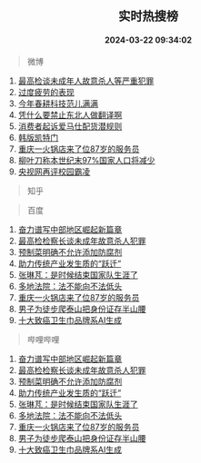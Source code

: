 <div align="center"><h2>实时热搜榜</h2><h4>2024-03-22 09:34:02</h4></div>

> 微博  

1. [最高检谈未成年人故意杀人等严重犯罪](https://s.weibo.com/weibo?q=%23%E6%9C%80%E9%AB%98%E6%A3%80%E8%B0%88%E6%9C%AA%E6%88%90%E5%B9%B4%E4%BA%BA%E6%95%85%E6%84%8F%E6%9D%80%E4%BA%BA%E7%AD%89%E4%B8%A5%E9%87%8D%E7%8A%AF%E7%BD%AA%23&t=31&band_rank=1&Refer=top)<br />
2. [过度疲劳的表现](https://s.weibo.com/weibo?q=%E8%BF%87%E5%BA%A6%E7%96%B2%E5%8A%B3%E7%9A%84%E8%A1%A8%E7%8E%B0&t=31&band_rank=2&Refer=top)<br />
3. [今年春耕科技范儿满满](https://s.weibo.com/weibo?q=%23%E4%BB%8A%E5%B9%B4%E6%98%A5%E8%80%95%E7%A7%91%E6%8A%80%E8%8C%83%E5%84%BF%E6%BB%A1%E6%BB%A1%23&t=31&band_rank=3&Refer=top)<br />
4. [凭什么要禁止东北人做翻译啊](https://s.weibo.com/weibo?q=%E5%87%AD%E4%BB%80%E4%B9%88%E8%A6%81%E7%A6%81%E6%AD%A2%E4%B8%9C%E5%8C%97%E4%BA%BA%E5%81%9A%E7%BF%BB%E8%AF%91%E5%95%8A&t=31&band_rank=4&Refer=top)<br />
5. [消费者起诉爱马仕配货潜规则](https://s.weibo.com/weibo?q=%23%E6%B6%88%E8%B4%B9%E8%80%85%E8%B5%B7%E8%AF%89%E7%88%B1%E9%A9%AC%E4%BB%95%E9%85%8D%E8%B4%A7%E6%BD%9C%E8%A7%84%E5%88%99%23&t=31&band_rank=5&Refer=top)<br />
6. [韩版凯特门](https://s.weibo.com/weibo?q=%23%E9%9F%A9%E7%89%88%E5%87%AF%E7%89%B9%E9%97%A8%23&t=31&band_rank=6&Refer=top)<br />
7. [重庆一火锅店来了位87岁的服务员](https://s.weibo.com/weibo?q=%23%E9%87%8D%E5%BA%86%E4%B8%80%E7%81%AB%E9%94%85%E5%BA%97%E6%9D%A5%E4%BA%86%E4%BD%8D87%E5%B2%81%E7%9A%84%E6%9C%8D%E5%8A%A1%E5%91%98%23&t=31&band_rank=7&Refer=top)<br />
8. [柳叶刀称本世纪末97%国家人口将减少](https://s.weibo.com/weibo?q=%23%E6%9F%B3%E5%8F%B6%E5%88%80%E7%A7%B0%E6%9C%AC%E4%B8%96%E7%BA%AA%E6%9C%AB97%25%E5%9B%BD%E5%AE%B6%E4%BA%BA%E5%8F%A3%E5%B0%86%E5%87%8F%E5%B0%91%23&t=31&band_rank=8&Refer=top)<br />
9. [央视网再评校园霸凌](https://s.weibo.com/weibo?q=%23%E5%A4%AE%E8%A7%86%E7%BD%91%E5%86%8D%E8%AF%84%E6%A0%A1%E5%9B%AD%E9%9C%B8%E5%87%8C%23&t=31&band_rank=9&Refer=top)<br />

> 知乎  


> 百度  

1. [奋力谱写中部地区崛起新篇章](https://www.baidu.com/s?wd=%E5%A5%8B%E5%8A%9B%E8%B0%B1%E5%86%99%E4%B8%AD%E9%83%A8%E5%9C%B0%E5%8C%BA%E5%B4%9B%E8%B5%B7%E6%96%B0%E7%AF%87%E7%AB%A0&sa=fyb_news&rsv_dl=fyb_news)<br />
2. [最高检检察长谈未成年故意杀人犯罪](https://www.baidu.com/s?wd=%E6%9C%80%E9%AB%98%E6%A3%80%E6%A3%80%E5%AF%9F%E9%95%BF%E8%B0%88%E6%9C%AA%E6%88%90%E5%B9%B4%E6%95%85%E6%84%8F%E6%9D%80%E4%BA%BA%E7%8A%AF%E7%BD%AA&sa=fyb_news&rsv_dl=fyb_news)<br />
3. [预制菜明确不允许添加防腐剂](https://www.baidu.com/s?wd=%E9%A2%84%E5%88%B6%E8%8F%9C%E6%98%8E%E7%A1%AE%E4%B8%8D%E5%85%81%E8%AE%B8%E6%B7%BB%E5%8A%A0%E9%98%B2%E8%85%90%E5%89%82&sa=fyb_news&rsv_dl=fyb_news)<br />
4. [助力传统产业发生质的“跃迁”](https://www.baidu.com/s?wd=%E5%8A%A9%E5%8A%9B%E4%BC%A0%E7%BB%9F%E4%BA%A7%E4%B8%9A%E5%8F%91%E7%94%9F%E8%B4%A8%E7%9A%84%E2%80%9C%E8%B7%83%E8%BF%81%E2%80%9D&sa=fyb_news&rsv_dl=fyb_news)<br />
5. [张琳芃：是时候结束国家队生涯了](https://www.baidu.com/s?wd=%E5%BC%A0%E7%90%B3%E8%8A%83%EF%BC%9A%E6%98%AF%E6%97%B6%E5%80%99%E7%BB%93%E6%9D%9F%E5%9B%BD%E5%AE%B6%E9%98%9F%E7%94%9F%E6%B6%AF%E4%BA%86&sa=fyb_news&rsv_dl=fyb_news)<br />
6. [多地法院：法不能向不法低头](https://www.baidu.com/s?wd=%E5%A4%9A%E5%9C%B0%E6%B3%95%E9%99%A2%EF%BC%9A%E6%B3%95%E4%B8%8D%E8%83%BD%E5%90%91%E4%B8%8D%E6%B3%95%E4%BD%8E%E5%A4%B4&sa=fyb_news&rsv_dl=fyb_news)<br />
7. [重庆一火锅店来了位87岁的服务员](https://www.baidu.com/s?wd=%E9%87%8D%E5%BA%86%E4%B8%80%E7%81%AB%E9%94%85%E5%BA%97%E6%9D%A5%E4%BA%86%E4%BD%8D87%E5%B2%81%E7%9A%84%E6%9C%8D%E5%8A%A1%E5%91%98&sa=fyb_news&rsv_dl=fyb_news)<br />
8. [男子为徒步爬泰山把身份证存半山腰](https://www.baidu.com/s?wd=%E7%94%B7%E5%AD%90%E4%B8%BA%E5%BE%92%E6%AD%A5%E7%88%AC%E6%B3%B0%E5%B1%B1%E6%8A%8A%E8%BA%AB%E4%BB%BD%E8%AF%81%E5%AD%98%E5%8D%8A%E5%B1%B1%E8%85%B0&sa=fyb_news&rsv_dl=fyb_news)<br />
9. [十大致癌卫生巾品牌系AI生成](https://www.baidu.com/s?wd=%E5%8D%81%E5%A4%A7%E8%87%B4%E7%99%8C%E5%8D%AB%E7%94%9F%E5%B7%BE%E5%93%81%E7%89%8C%E7%B3%BBAI%E7%94%9F%E6%88%90&sa=fyb_news&rsv_dl=fyb_news)<br />

> 哔哩哔哩  

1. [奋力谱写中部地区崛起新篇章](https://www.baidu.com/s?wd=%E5%A5%8B%E5%8A%9B%E8%B0%B1%E5%86%99%E4%B8%AD%E9%83%A8%E5%9C%B0%E5%8C%BA%E5%B4%9B%E8%B5%B7%E6%96%B0%E7%AF%87%E7%AB%A0&sa=fyb_news&rsv_dl=fyb_news)<br />
2. [最高检检察长谈未成年故意杀人犯罪](https://www.baidu.com/s?wd=%E6%9C%80%E9%AB%98%E6%A3%80%E6%A3%80%E5%AF%9F%E9%95%BF%E8%B0%88%E6%9C%AA%E6%88%90%E5%B9%B4%E6%95%85%E6%84%8F%E6%9D%80%E4%BA%BA%E7%8A%AF%E7%BD%AA&sa=fyb_news&rsv_dl=fyb_news)<br />
3. [预制菜明确不允许添加防腐剂](https://www.baidu.com/s?wd=%E9%A2%84%E5%88%B6%E8%8F%9C%E6%98%8E%E7%A1%AE%E4%B8%8D%E5%85%81%E8%AE%B8%E6%B7%BB%E5%8A%A0%E9%98%B2%E8%85%90%E5%89%82&sa=fyb_news&rsv_dl=fyb_news)<br />
4. [助力传统产业发生质的“跃迁”](https://www.baidu.com/s?wd=%E5%8A%A9%E5%8A%9B%E4%BC%A0%E7%BB%9F%E4%BA%A7%E4%B8%9A%E5%8F%91%E7%94%9F%E8%B4%A8%E7%9A%84%E2%80%9C%E8%B7%83%E8%BF%81%E2%80%9D&sa=fyb_news&rsv_dl=fyb_news)<br />
5. [张琳芃：是时候结束国家队生涯了](https://www.baidu.com/s?wd=%E5%BC%A0%E7%90%B3%E8%8A%83%EF%BC%9A%E6%98%AF%E6%97%B6%E5%80%99%E7%BB%93%E6%9D%9F%E5%9B%BD%E5%AE%B6%E9%98%9F%E7%94%9F%E6%B6%AF%E4%BA%86&sa=fyb_news&rsv_dl=fyb_news)<br />
6. [多地法院：法不能向不法低头](https://www.baidu.com/s?wd=%E5%A4%9A%E5%9C%B0%E6%B3%95%E9%99%A2%EF%BC%9A%E6%B3%95%E4%B8%8D%E8%83%BD%E5%90%91%E4%B8%8D%E6%B3%95%E4%BD%8E%E5%A4%B4&sa=fyb_news&rsv_dl=fyb_news)<br />
7. [重庆一火锅店来了位87岁的服务员](https://www.baidu.com/s?wd=%E9%87%8D%E5%BA%86%E4%B8%80%E7%81%AB%E9%94%85%E5%BA%97%E6%9D%A5%E4%BA%86%E4%BD%8D87%E5%B2%81%E7%9A%84%E6%9C%8D%E5%8A%A1%E5%91%98&sa=fyb_news&rsv_dl=fyb_news)<br />
8. [男子为徒步爬泰山把身份证存半山腰](https://www.baidu.com/s?wd=%E7%94%B7%E5%AD%90%E4%B8%BA%E5%BE%92%E6%AD%A5%E7%88%AC%E6%B3%B0%E5%B1%B1%E6%8A%8A%E8%BA%AB%E4%BB%BD%E8%AF%81%E5%AD%98%E5%8D%8A%E5%B1%B1%E8%85%B0&sa=fyb_news&rsv_dl=fyb_news)<br />
9. [十大致癌卫生巾品牌系AI生成](https://www.baidu.com/s?wd=%E5%8D%81%E5%A4%A7%E8%87%B4%E7%99%8C%E5%8D%AB%E7%94%9F%E5%B7%BE%E5%93%81%E7%89%8C%E7%B3%BBAI%E7%94%9F%E6%88%90&sa=fyb_news&rsv_dl=fyb_news)<br />
